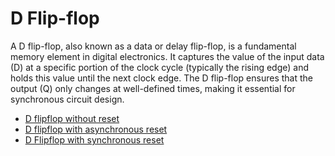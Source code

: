 # D Flip-flop

A D flip-flop, also known as a data or delay flip-flop, is a fundamental memory element in digital electronics. It captures the value of the input data (D) at a specific portion of the clock cycle (typically the rising edge) and holds this value until the next clock edge. The D flip-flop ensures that the output (Q) only changes at well-defined times, making it essential for synchronous circuit design.

- [D flipflop without reset](dff.v)
- [D flipflop with asynchronous reset](dff_ar.v)
- [D Flipflop with synchronous reset](dff_sr.v)

